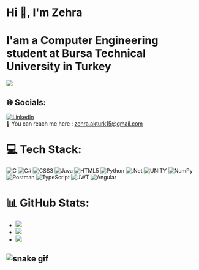 # Hi 👋, I'm Zehra<br>
# I'am a Computer Engineering student at Bursa Technical University in Turkey

[![](https://visitcount.itsvg.in/api?id=Zehrakturk&icon=5&color=6)](https://visitcount.itsvg.in)


## 🌐 Socials:
[![LinkedIn](https://img.shields.io/badge/LinkedIn-%230077B5.svg?logo=linkedin&logoColor=white)](https://www.linkedin.com/in/zehra-akt%C3%BCrk-a36750215/) 
<br>💬 You can reach me here : zehra.akturk15@gmail.com<br>


# 💻 Tech Stack:
![C](https://img.shields.io/badge/c-%2300599C.svg?style=for-the-badge&logo=c&logoColor=white) ![C#](https://img.shields.io/badge/c%23-%23239120.svg?style=for-the-badge&logo=c-sharp&logoColor=white) ![CSS3](https://img.shields.io/badge/css3-%231572B6.svg?style=for-the-badge&logo=css3&logoColor=white) ![Java](https://img.shields.io/badge/java-%23ED8B00.svg?style=for-the-badge&logo=java&logoColor=white) ![HTML5](https://img.shields.io/badge/html5-%23E34F26.svg?style=for-the-badge&logo=html5&logoColor=white) ![Python](https://img.shields.io/badge/python-3670A0?style=for-the-badge&logo=python&logoColor=ffdd54) ![.Net](https://img.shields.io/badge/.NET-5C2D91?style=for-the-badge&logo=.net&logoColor=white) ![UNITY](https://img.shields.io/badge/Unity-%2320232a.svg?style=for-the-badge&logo=unity&logoColor=white) ![NumPy](https://img.shields.io/badge/numpy-%23013243.svg?style=for-the-badge&logo=numpy&logoColor=white) ![Postman](https://img.shields.io/badge/Postman-FF6C37?style=for-the-badge&logo=postman&logoColor=white)
![TypeScript](https://img.shields.io/badge/typescript-%23007ACC.svg?style=for-the-badge&logo=typescript&logoColor=white) ![JWT](https://img.shields.io/badge/JWT-black?style=for-the-badge&logo=JSON%20web%20tokens) ![Angular](https://img.shields.io/badge/angular-%23DD0031.svg?style=for-the-badge&logo=angular&logoColor=white)
# 📊 GitHub Stats:
* ![](https://github-readme-stats.vercel.app/api/top-langs/?username=Zehrakturk&theme=material-palenight&hide_border=false&include_all_commits=false&count_private=false&layout=compact)
*  ![](https://github-readme-stats.vercel.app/api?username=Zehrakturk&theme=material-palenight&hide_border=false&include_all_commits=false&count_private=false)<br/>
*  ![](https://github-readme-streak-stats.herokuapp.com/?user=Zehrakturk&theme=material-palenight&hide_border=false)<br/>

![snake gif](https://github.com/YOUR_USERNAME/YOUR_USERNAME/blob/output/github-contribution-grid-snake.gif)
---


